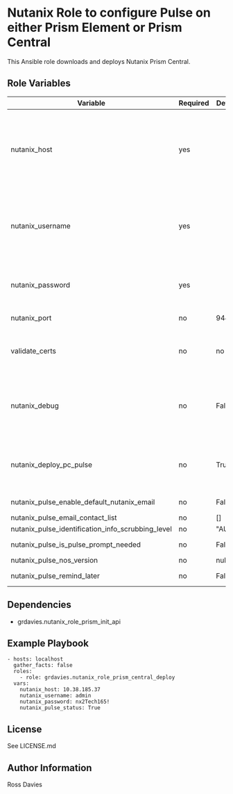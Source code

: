 # Nutanix Role to configure Pulse on either Prism Element or Prism Central

This Ansible role downloads and deploys Nutanix Prism Central.


## Role Variables

| Variable                                          | Required | Default | Choices                   | Comments                                                                                |
|---------------------------------------------------|----------|---------|---------------------------|-----------------------------------------------------------------------------------------|
| nutanix_host                                      | yes      |         |                           | The IP address or FQDN for the Prism (Element or Central) to which you want to connect. |
| nutanix_username                                  | yes      |         |                           | A valid username with appropriate rights to access the Nutanix API.                     |
| nutanix_password                                  | yes      |         |                           | A valid password for the supplied username.                                             |
| nutanix_port                                      | no       | 9440    |                           | The Prism TCP port.                                                                     |
| validate_certs                                    | no       | no      | yes / no                  | Whether to check if Prism UI certificates are valid.                                    |
| nutanix_debug                                     | no       | False   | True / False              | Whether to output variable contents for debugging purposes.                             |
| nutanix_deploy_pc_pulse                           | no       | True    | True / False              | True enables pulse. False disables pulse                                                |
| nutanix_pulse_enable_default_nutanix_email        | no       | False   | True / False              |
| nutanix_pulse_email_contact_list                  | no       | []      |                           |
| nutanix_pulse_identification_info_scrubbing_level | no       | "AUTO"  |                           |
| nutanix_pulse_is_pulse_prompt_needed              | no       | False   | True / False              |
| nutanix_pulse_nos_version                         | no       | null    |                           |
| nutanix_pulse_remind_later                        | no       | False   | True / False              |


## Dependencies

- grdavies.nutanix_role_prism_init_api


## Example Playbook

```
- hosts: localhost
  gather_facts: false
  roles:
    - role: grdavies.nutanix_role_prism_central_deploy
  vars:
    nutanix_host: 10.38.185.37
    nutanix_username: admin
    nutanix_password: nx2Tech165!
    nutanix_pulse_status: True
```


## License

See LICENSE.md

## Author Information

Ross Davies
